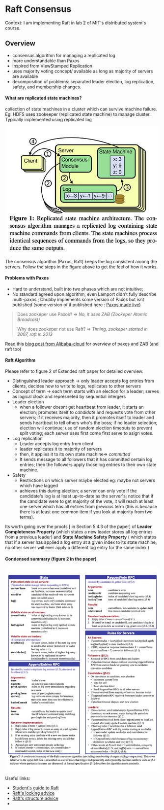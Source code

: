 # Raft Consensus

Context: I am implementing Raft in lab 2 of MIT's distributed system's course. 

## Overview

- consensus algorithm for managing a replicated log
- more understandable than Paxos
- inspired from ViewStamped Replication
- uses majority voting concept/ available as long as majority of servers are available
- decomposition of problems: separated leader election, log replication, safety, and membership changes.

#### What are replicated state machines?

collection of state machines  in a cluster which can survive machine failure. Eg: HDFS uses zookeeper (replicated state machine) to manage cluster. Typically implemented using replicated log

![Screen Shot 2020-05-30 at 11.57.19 AM](https://raw.githubusercontent.com/vksah32/screenshots/master/Screen_Shot_2020-05-30_at_11.57.19_AM.png)

The consensus algorithm (Paxos, Raft) keeps the log consistent among the servers. Follow the steps in the figure above to get the feel of how it works.



#### Problems with Paxos

- Hard to understand, built into two phases which are not intuitive; 
- No standard agreed upon algorithm, even Lamport didn't fully describe multi-paxos ; Chubby implements some version of Paxos but isnt published (some version of it published here : [Paxos made live](https://www.cs.utexas.edu/users/lorenzo/corsi/cs380d/papers/paper2-1.pdf))

> Does zookeper use Paxos? => *No, it uses ZAB (Zookeper Atomic Broadcast)*
>
> Why does zookeper not use Raft? => *Timing, zookeper started in 2007, raft in 2013*

Read this [blog post from Alibaba-cloud]( https://www.alibabacloud.com/blog/a-brief-analysis-of-consensus-protocol-from-logical-clock-to-raft_594675) for overview of paxos and ZAB (and raft too)

#### Raft Algorithm

Please refer to figure 2 of Extended raft paper for detailed overview.

- Distinguished leader approach -> only leader accepts log entries from clients,  decides how to write to logs, replicates to other servers
- Concept of term -> each term starts with an election for a leader; serves as logical clock and represneted by sequential intergers
- Leader election
	- when a follower doesnt get heartbeat from leader, it starts an election; promotes itself to *candidate* and requests vote from other servers; if it receives majority, then it promotes itself to leader and sends heartbeat to tell others who's the boss; if no leader selection; election will continue; use of random election timeouts to prevent split voting; each server uses first come first serve to asign votes.
- Log replication
	- Leader accepts log entry from client
	- leader replicates it to majority of servers
	- then, it applies it to its own state machine=> *committed*
	- It sends message to all followers that it has committed certain log entries; then the followers apply those log entries to their own state machine.    
- Safety 
	- Restrictions on which server maybe elected eg: maybe not servers which have lagged
	- achieves this during election; a server can only vote if the candidate's log is at least up-to-date as the server's; notice that if the candidate were to get majority of the vote, it will reach at least one server which has all entries from previous term (this is because there is at least one common item if you look at majority from two terms).

Its worth going over the proofs [ in Section 5.4.3 of the paper] of **Leader Completeness Property** (which states a new leader stores all log entries from a previous leader) and **State Machine Safety Property** ( which states that if a server has applied a log entry at a given index to its state machine, no other server will ever apply a different log entry for the same index.)



#### Condensed summary (figure 2 in the paper)

![Screen Shot 2020-05-31 at 1.17.41 PM](https://raw.githubusercontent.com/vksah32/screenshots/master/Screen_Shot_2020-05-31_at_1.17.41_PM.png)





Useful links:

- [Student's guide to Raft](https://thesquareplanet.com/blog/students-guide-to-raft/)
- [Raft's locking advice](https://pdos.csail.mit.edu/6.824/labs/raft-locking.txt)
- [Raft's structure advice](https://pdos.csail.mit.edu/6.824/labs/raft-structure.txt)
- 

